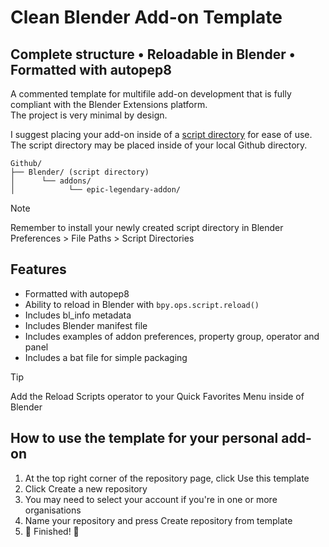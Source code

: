 # Clean Blender Add-on Template
## Complete structure • Reloadable in Blender • Formatted with autopep8

A commented template for multifile add-on development that is fully compliant with the Blender Extensions platform.  
The project is very minimal by design.

I suggest placing your add-on inside of a [script directory](https://docs.blender.org/manual/en/latest/editors/preferences/file_paths.html#script-directories) for ease of use.  
The script directory may be placed inside of your local Github directory.
```
Github/
├── Blender/ (script directory)
│      └── addons/
│            └── epic-legendary-addon/
```
> [!NOTE]
> Remember to install your newly created script directory in Blender Preferences > File Paths > Script Directories

## Features
* Formatted with autopep8
* Ability to reload in Blender with `bpy.ops.script.reload()`
* Includes bl_info metadata
* Includes Blender manifest file
* Includes examples of addon preferences, property group, operator and panel
* Includes a bat file for simple packaging

> [!TIP]
> Add the Reload Scripts operator to your Quick Favorites Menu inside of Blender

## How to use the template for your personal add-on
1. At the top right corner of the repository page, click Use this template
2. Click Create a new repository
3. You may need to select your account if you're in one or more organisations
4. Name your repository and press Create repository from template
5. 🎉 Finished! 🎉

